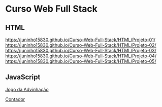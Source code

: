# Curso Web Full Stack
 
 <h2> HTML </h2>
 
 https://juninho15830.github.io/Curso-Web-Full-Stack/HTML/Projeto-01/ <br>
 https://juninho15830.github.io/Curso-Web-Full-Stack/HTML/Projeto-02/ <br>
 https://juninho15830.github.io/Curso-Web-Full-Stack/HTML/Projeto-03/ <br>
 https://juninho15830.github.io/Curso-Web-Full-Stack/HTML/Projeto-04/ <br>
 https://juninho15830.github.io/Curso-Web-Full-Stack/HTML/Projeto-05/

<h2> JavaScript </h2>

<a href="https://juninho15830.github.io/Curso-Web-Full-Stack/JavaScript/Algoritmos%e%Logica%de%Programação%com%JavaScript/11-jogo%da%advinhacao%com%HTML%e%CSS/index.html"> Jogo da Advinhação</a>

<a href="https://juninho15830.github.io/JavaScript/Exercicios%20Praticos/AulaEx03/ex020.html"> Contador</a>

